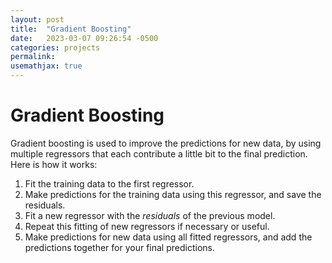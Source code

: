 ```yaml
---
layout: post
title:  "Gradient Boosting"
date:   2023-03-07 09:26:54 -0500
categories: projects
permalink: 
usemathjax: true
---
```


# Gradient Boosting

Gradient boosting is used to improve the predictions for new data, by using multiple regressors that each contribute a little bit to the final prediction.  Here is how it works: 
1. Fit the training data to the first regressor.
2. Make predictions for the training data using this regressor, and save the residuals.
3. Fit a new regressor with the *residuals* of the previous model.  
4. Repeat this fitting of new regressors if necessary or useful.  
5. Make predictions for new data using all fitted regressors, and add the predictions together for your final predictions. 